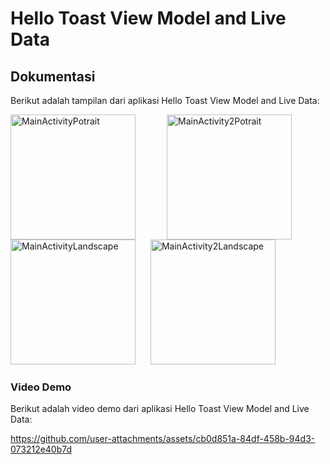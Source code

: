 # Hello Toast View Model and Live Data

## Dokumentasi
Berikut adalah tampilan dari aplikasi Hello Toast View Model and Live Data:

<div style="display: flex; gap: 30px;">
  <img src="https://github.com/user-attachments/assets/15485b8c-e8cf-4dce-814c-d6a0b0ef1007" alt="MainActivityPotrait" width="200" style="margin-right: 20px;" />
  <img src="https://github.com/user-attachments/assets/e68b8bc6-98d2-4dfb-a283-e5c3086e0cab" alt="MainActivity2Potrait" width="200" style="margin-right: 20px;" />
</div>

<div>
  <img src="https://github.com/user-attachments/assets/f3a72fae-32f6-4f86-840d-3b4ebddeb2b4" alt="MainActivityLandscape" width="200" style="margin-right: 20px;" />
  <img src="https://github.com/user-attachments/assets/33d616aa-4d67-4c42-a460-f1871efcd57a" alt="MainActivity2Landscape" width="200" style="margin-right: 20px;" />
</div>

### Video Demo

Berikut adalah video demo dari aplikasi Hello Toast View Model and Live Data:

https://github.com/user-attachments/assets/cb0d851a-84df-458b-94d3-073212e40b7d

